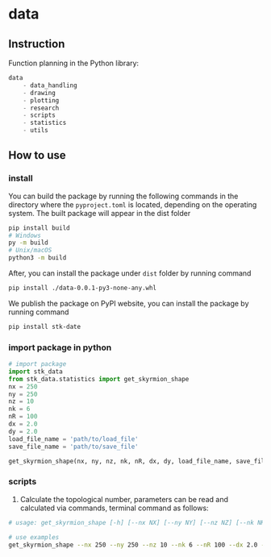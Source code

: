 # data
## Instruction
Function planning in the Python library:
```python
data
    - data_handling
    - drawing
    - plotting
    - research
    - scripts
    - statistics
    - utils
```

##  How to use
### install
You can build the package by running the following commands in the directory where the `pyproject.toml` is located, depending on the operating system. The built package will appear in the dist folder
```bash
pip install build
# Windows
py -m build
# Unix/macOS
python3 -m build
```
After, you can install the package under `dist` folder by running command
```bash
pip install ./data-0.0.1-py3-none-any.whl
```
We publish the package on PyPI website, you can install the package by running command
```bash
pip install stk-date
```
### import package in python
```python
# import package
import stk_data
from stk_data.statistics import get_skyrmion_shape
nx = 250
ny = 250
nz = 10
nk = 6
nR = 100
dx = 2.0
dy = 2.0
load_file_name = 'path/to/load_file'
save_file_name = 'path/to/save_file'

get_skyrmion_shape(nx, ny, nz, nk, nR, dx, dy, load_file_name, save_file_name)

```
### scripts
1. Calculate the topological number, parameters can be read and calculated via commands, terminal command as follows:
```bash
# usage: get_skyrmion_shape [-h] [--nx NX] [--ny NY] [--nz NZ] [--nk NK] [--nR NR] [--dx DX] [--dy DY] [--load_file_name LOAD_FILE_NAME] [--save_file_name SAVE_FILE_NAME]

# use examples
get_skyrmion_shape --nx 250 --ny 250 --nz 10 --nk 6 --nR 100 --dx 2.0 --dy 2.0 --load_file_name magnt.in --save_file_name GetSkyrmionShape120.dat

```
